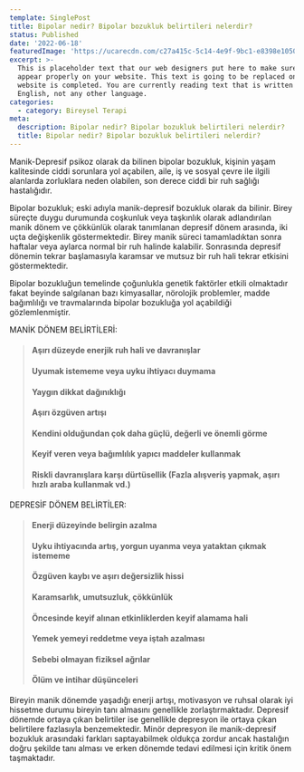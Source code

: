 ```yaml
---
template: SinglePost
title: Bipolar nedir? Bipolar bozukluk belirtileri nelerdir?
status: Published
date: '2022-06-18' 
featuredImage: 'https://ucarecdn.com/c27a415c-5c14-4e9f-9bc1-e8398e1050c3/'
excerpt: >-
  This is placeholder text that our web designers put here to make sure words
  appear properly on your website. This text is going to be replaced once the
  website is completed. You are currently reading text that is written in
  English, not any other language.
categories:
  - category: Bireysel Terapi
meta:
  description: Bipolar nedir? Bipolar bozukluk belirtileri nelerdir?
  title: Bipolar nedir? Bipolar bozukluk belirtileri nelerdir?
---
```


Manik-Depresif psikoz olarak da bilinen bipolar bozukluk, kişinin yaşam kalitesinde ciddi sorunlara yol açabilen, aile, iş ve sosyal çevre ile ilgili alanlarda zorluklara neden olabilen, son derece ciddi bir ruh sağlığı hastalığıdır.

Bipolar bozukluk; eski adıyla manik-depresif bozukluk olarak da bilinir. Birey süreçte duygu durumunda coşkunluk veya taşkınlık olarak adlandırılan manik dönem ve çökkünlük olarak tanımlanan depresif dönem arasında, iki uçta değişkenlik göstermektedir. Birey manik süreci tamamladıktan sonra haftalar veya aylarca normal bir ruh halinde kalabilir. Sonrasında depresif dönemin tekrar başlamasıyla karamsar ve mutsuz bir ruh hali tekrar etkisini göstermektedir.

Bipolar bozukluğun temelinde çoğunlukla genetik faktörler etkili olmaktadır fakat beyinde salgılanan bazı kimyasallar, nörolojik problemler, madde bağımlılığı ve travmalarında bipolar bozukluğa yol açabildiği gözlemlenmiştir.

MANİK DÖNEM BELİRTİLERİ:

> #### Aşırı düzeyde enerjik ruh hali ve davranışlar
>
> #### Uyumak istememe veya uyku ihtiyacı duymama
>
> #### Yaygın dikkat dağınıklığı
>
> #### Aşırı özgüven artışı
>
> #### Kendini olduğundan çok daha güçlü, değerli ve önemli görme
>
> #### Keyif veren veya bağımlılık yapıcı maddeler kullanmak
>
> #### Riskli davranışlara karşı dürtüsellik (Fazla alışveriş yapmak, aşırı hızlı araba kullanmak vd.)

DEPRESİF DÖNEM BELİRTİLER:

> #### Enerji düzeyinde belirgin azalma
>
> #### Uyku ihtiyacında artış, yorgun uyanma veya yataktan çıkmak istememe
>
> #### Özgüven kaybı ve aşırı değersizlik hissi
>
> #### Karamsarlık, umutsuzluk, çökkünlük
>
> #### Öncesinde keyif alınan etkinliklerden keyif alamama hali
>
> #### Yemek yemeyi reddetme veya iştah azalması
>
> #### Sebebi olmayan fiziksel ağrılar
>
> #### Ölüm ve intihar düşünceleri

Bireyin manik dönemde yaşadığı enerji artışı, motivasyon ve ruhsal olarak iyi hissetme durumu bireyin tanı almasını genellikle zorlaştırmaktadır. Depresif dönemde ortaya çıkan belirtiler ise genellikle depresyon ile ortaya çıkan belirtilere fazlasıyla benzemektedir. Minör depresyon ile manik-depresif bozukluk arasındaki farkları saptayabilmek oldukça zordur ancak hastalığın doğru şekilde tanı alması ve erken dönemde tedavi edilmesi için kritik önem taşmaktadır.


